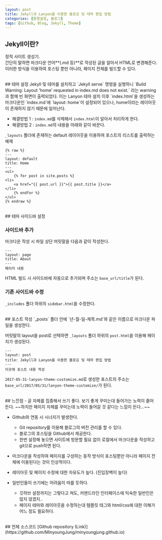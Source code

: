 ```yaml
---
layout: post
title: Jekyll과 Lanyon을 이용한 블로깅 및 테마 편집 방법
categories: [환경설정, 블로그]
tags: [Github, Blog, Jekyll, Theme]
---
```



## Jekyll이란?
정적 사이트 생성기.  
간단히 말하면 마크다운 언어**(.md 등)**로 작성된 글을 알아서 HTML로 변경해준다.  
이러한 방식을 이용하여 포스팅 뿐만 아니라, 페이지 전체를 빌드할 수 있다.  

<br>
## 테마 설정
Jekyll 및 테마를 설치하고 `Jekyll serve` 명령을 실행하니
`Build Warning: Layout 'home' requested in index.md does not exist.`
라는 warning과 함께 빈 화면이 출력되었다.  
이는 Lanyon 테마 설치 이후 `index.html`을 생성하는 마크다운인 `index.md`에
`layout: home`이 설정되어 있으나, home이라는 레이아웃이 존재하지 않기 때문에 일어난다.

- 해결방법 1 : `index.md`를 삭제해서 `index.html`이 알아서 처리하게 한다.
- 해결방법 2 : `index.md`의 내용을 아래와 같이 바꾼다.  
            
`_layouts` 폴더에 존재하는 default 레이아웃을 이용하여 포스트의 리스트를 출력하는 예제

``` 
{% raw %}
---
layout: default
title: Home
---
<ul>
    {% for post in site.posts %}
<li>
    <a href="{{ post.url }}">{{ post.title }}</a>
</li>
    {% endfor %}
</ul>
{% endraw %}
```

<br>
## 테마 사이드바 설정

### 사이드바 추가
마크다운 작성 시 파일 상단 머릿말을 다음과 같이 작성한다.
```
---
layout: page
title: About
---
페이지 내용
```
HTML 빌드 시 사이드바에 자동으로 추가되며 주소는 `base_url/title`가 된다.

### 기존 사이드바 수정
`_includes` 폴더 하위의 `sidebar.html`을 수정한다.



<br>
## 포스트 작성
`_posts` 폴더 안에 `년-월-일-제목.md`와 같은 이름으로 마크다운 파일을 생성한다.  

머릿말의 layout을 post로 선택하면 `_layouts` 폴더 하위의 `post.html`을 이용해 페이지가 생성된다. 

```
---
layout: post
title: Jekyll과 Lanyon을 이용한 블로깅 및 테마 편집 방법
---
이곳에 포스트 내용 작성
```
`2017-05-31-lanyon-theme-customize.md`로 생성한 포스트의 주소는  
`base_url/2017/05/31/lanyon-theme-customize/`가 된다.


<br>
## 느낀점
- 글 자체를 집중해서 쓰기 좋다.  
  보기 좋게 꾸미는대 들어가는 노력이 줄어든다.  
  ~~하지만 페이지 자체를 꾸미는데 노력이 들어갈 것 같다는 느낌이 든다...~~

- Github와 연동 시 시너지가 발생한다.  
  - Git repository를 이용해 블로그의 버전 관리를 할 수 있다.  
  - 블로그의 호스팅을 Github에서 제공한다.  
  - 한번 설정해 놓으면 사이트에 방문할 필요 없이 로컬에서 마크다운을 작성하고 git으로 push하면 된다.  

- 마크다운을 작성하여 페이지를 구성하는 동작 방식이 포스팅뿐만 아니라 페이지 전체에 이용된다는 것이 인상적이다. 

- 레이아웃 및 페이지 수정에 대한 자유도가 높다. (진입장벽이 높다)

- 일반인들이 쓰기에는 어려움이 따를 듯하다.
  - 깃허브 설정까지는 그렇다고 쳐도, 커맨드라인 인터페이스에 익숙한 일반인은 많지 않겠지..
  - 페이지 테마와 레이아웃을 수정하는대 템플릿 태그와 html/css에 대한 이해가 어느 정도 필요하다.


<br>
## 전체 소스코드
[Github repository (Link)](https://github.com/MinyoungJung/minyoungjung.github.io)


